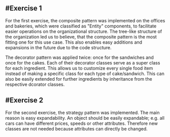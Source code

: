 #Exercise 1
--------
For the first exercise, the composite pattern was implemented on the offices
and bakeries, which were classified as "Entity" components, to facilitate easier operations
on the organizational structure. The tree-like structure of the organization led us to believe,
that the composite pattern is the most fitting one for this use case. This also enables easy additions
and expansions in the future due to the code structure.

The decorator pattern was applied twice: once for the sandwiches and once for the cakes. Each of their
decorator classes serve as a super class for each ingredient. This allows us to customize
every single food item instead of making a specific class for each type of cake/sandwich. This
can also be easily extended for further ingredients by inheritance from the respective dcorator classes.

#Exercise 2
--------
For the second exercise, the strategy pattern was implemented. The main reason is easy expandability. An object
should be easily expandable; e.g. all cars can have different prices, speeds or other attributes. Therefore
new classes are not needed because attributes can directly be changed.
